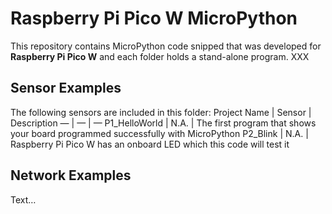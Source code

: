 # Raspberry Pi Pico W MicroPython

This repository contains MicroPython code snipped that was developed for **Raspberry Pi Pico W** and each folder holds a stand-alone program. XXX

## Sensor Examples
The following sensors are included in this folder:
Project Name | Sensor | Description
— | — | —
P1_HelloWorld | N.A. | The first program that shows your board programmed successfully with MicroPython
P2_Blink | N.A. | Raspberry Pi Pico W has an onboard LED which this code will test it 


## Network Examples
Text…

